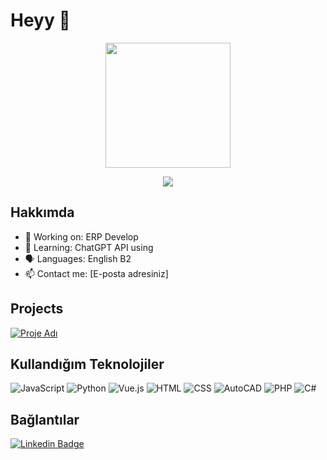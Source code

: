 # Heyy 👋

<p align="center">
  <img src="https://media.giphy.com/media/3o7aD2saalBwwftBIY/giphy.gif" width="200"/>
</p>

<p align="center">
  <img src="https://readme-typing-svg.herokuapp.com?color=36BCF7&lines=Hello,+I'm+Sude!;I'm+a+21+years+old+computer+programmer.;I+am+working+on+AI+using;Welcome+to+my+GitHub+profile!" />
</p>

## Hakkımda
- 🔭 Working on: ERP Develop
- 🌱 Learning: ChatGPT API using
- 🗣️ Languages: English B2
- 📫 Contact me: [E-posta adresiniz]

## Projects
[![Proje Adı]()](https://github.com/sudectn/Fruit-Recognition-with-ML#)

<!--## GitHub İstatistikleri
![Kullanıcı Adı'nın GitHub İstatistikleri](https://github-readme-stats.vercel.app/api?username=kullanıcıadınız&show_icons=true&theme=radical)
-->
## Kullandığım Teknolojiler
![JavaScript](https://img.shields.io/badge/-JavaScript-black?style=flat-square&logo=javascript)
![Python](https://img.shields.io/badge/-Python-black?style=flat-square&logo=python)
![Vue.js](https://img.shields.io/badge/-Vue.js-black?style=flat-square&logo=vue.js)
![HTML](https://img.shields.io/badge/HTML5-E34F26?style=flat-square&logo=html5&logoColor=white)
![CSS](https://img.shields.io/badge/CSS3-1572B6?style=flat-square&logo=css3&logoColor=white)
![AutoCAD](https://img.shields.io/badge/AutoCAD-EE3A24?style=flat-square&logo=autodesk&logoColor=white)
![PHP](https://img.shields.io/badge/PHP-777BB4?style=flat-square&logo=php&logoColor=white)
![C#](https://img.shields.io/badge/C%23-239120?style=flat-square&logo=c-sharp&logoColor=white)


## Bağlantılar
[![Linkedin Badge](https://img.shields.io/badge/-LinkedIn-blue?style=flat-square&logo=Linkedin&logoColor=white&link=https://www.linkedin.com/in/kullanıcıadınız/)](www.linkedin.com/in/sude-çetin-4492a9298)

<!--## Blog Yazıları
- [Makale 1](https://blogsite.com/makale1)
- [Makale 2](https://blogsite.com/makale2)-->

<!--## Son Blog Yazılarım
<!-- BLOG-POST-LIST:START -->
<!-- BLOG-POST-LIST:END -->


<!--- B2 English
- Python, HTML, CSS, JS, PHP, SQL, C#
Also,
-AutoCAD
-->
